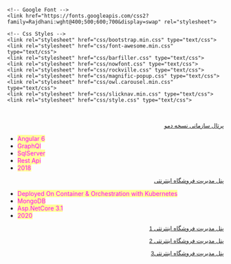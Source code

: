 ﻿<!DOCTYPE html>
<html lang="fa-IR">

<head>
    <meta charset="UTF-8">
    <meta name="description" content="داشبورد ساز  هوشمند">
    <meta name="keywords" content="Dashboard, Data, Information, html, cryptocurrency,btc,eth,blockchain,parachain,kusuma">
    <meta name="viewport" content="width=device-width, initial-scale=1.0">
    <meta http-equiv="X-UA-Compatible" content="ie=edge">
    <title>راهکار هایی برای موفقیت در کسب و کار - بلاکچین و هوشمندسازی</title>

    <!-- Google Font -->
    <link href="https://fonts.googleapis.com/css2?family=Rajdhani:wght@400;500;600;700&display=swap" rel="stylesheet">

    <!-- Css Styles -->
    <link rel="stylesheet" href="css/bootstrap.min.css" type="text/css">
    <link rel="stylesheet" href="css/font-awesome.min.css" type="text/css">
    <link rel="stylesheet" href="css/barfiller.css" type="text/css">
    <link rel="stylesheet" href="css/nowfont.css" type="text/css">
    <link rel="stylesheet" href="css/rockville.css" type="text/css">
    <link rel="stylesheet" href="css/magnific-popup.css" type="text/css">
    <link rel="stylesheet" href="css/owl.carousel.min.css" type="text/css">
    <link rel="stylesheet" href="css/slicknav.min.css" type="text/css">
    <link rel="stylesheet" href="css/style.css" type="text/css">
</head>
<body>
<p style="text-align: center;"> </p>
<p dir="rtl" style="text-align: right;"><span style="font-family: tahoma, arial, helvetica, sans-serif; font-size: 10pt;"><a href="https://www.aparat.com/v/oFXJQ" target="_blank">پرتال سازمانی نسخه دمو</a></span></p>
<ul>
<li dir="ltr" style="text-align: left;"><span style="color: #ff00ff; background-color: #ffff99;">Angular 6</span></li>
<li dir="ltr" style="text-align: left;"><span style="color: #ff00ff; background-color: #ffff99;">GraphQl</span></li>
<li dir="ltr" style="text-align: left;"><span style="color: #ff00ff; background-color: #ffff99;">SqlServer</span></li>
<li dir="ltr" style="text-align: left;"><span style="color: #ff00ff; background-color: #ffff99;">Rest Api</span></li>
<li dir="ltr" style="text-align: left;"><span style="color: #ff00ff; background-color: #ffff99;">2018</span></li>
</ul>
<p dir="rtl" style="text-align: right;"><span style="font-family: tahoma, arial, helvetica, sans-serif; font-size: 10pt;"><a href="https://www.aparat.com/v/1nJOd" target="_blank">پنل مدیریت فروشگاه اینترنتی</a></span></p>
<ul>
<li dir="rtl" style="direction: ltr; text-align: left;"><span style="color: #ff00ff; background-color: #ffff99;">Deployed On Container &amp; Orchestration with Kubernetes</span></li>
<li dir="rtl" style="direction: ltr; text-align: left;"><span style="color: #ff00ff; background-color: #ffff99;">MongoDB</span></li>
<li dir="rtl" style="direction: ltr; text-align: left;"><span style="color: #ff00ff; background-color: #ffff99;">Asp.NetCore 3.1</span></li>
<li dir="rtl" style="direction: ltr; text-align: left;"><span style="color: #ff00ff; background-color: #ffff99;">2020</span></li>
</ul>
<p dir="rtl" style="text-align: right;"><span style="font-family: tahoma, arial, helvetica, sans-serif; font-size: 10pt;"><a href="https://www.aparat.com/v/PIyou" target="_blank">پنل مدیریت فروشگاه اینترنتی 1</a></span></p>
<p dir="rtl" style="text-align: right;"><span style="font-family: tahoma, arial, helvetica, sans-serif; font-size: 10pt;"><a href="https://www.aparat.com/v/btoke" target="_blank">پنل مدیریت فروشگاه اینترنتی 2</a></span></p>
<p dir="rtl" style="text-align: right;"><span style="font-family: tahoma, arial, helvetica, sans-serif; font-size: 10pt;"><a href="https://www.aparat.com/v/d38zR" target="_blank">پنل مدیریت فروشگاه اینترنتی3</a></span></p>
<p dir="rtl" style="text-align: right;"> </p>
</body></html>